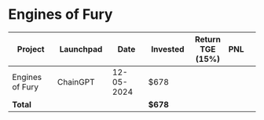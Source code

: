 # Engines of Fury



<table data-full-width="true"><thead><tr><th width="152">Project</th><th width="138">Launchpad</th><th width="132">Date</th><th width="133">Invested</th><th>Return TGE (15%)</th><th>PNL</th><th></th></tr></thead><tbody><tr><td>Engines of Fury</td><td>ChainGPT</td><td>12-05-2024</td><td>$678</td><td></td><td></td><td></td></tr><tr><td><strong>Total</strong></td><td></td><td></td><td><strong>$678</strong></td><td></td><td></td><td></td></tr></tbody></table>


